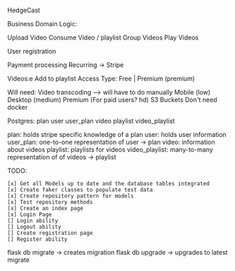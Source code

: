HedgeCast

Business Domain Logic:

Upload Video
Consume Video / playlist
Group Videos
Play Videos

User registration

Payment processing
    Recurring
        -> Stripe

Videos:e
    Add to playlist
    Access Type: Free | Premium (premium)

Will need:
Video transcoding --> will have to do manually
    Mobile (low)
    Desktop (medium)
    Premium (For paid users? hd)
S3 Buckets
Don't need docker

Postgres:
    plan
    user
    user_plan
    video
    playlist
    video_playlist

plan:
    holds stripe specific knowledge of a plan
user:
    holds user information
user_plan:
    one-to-one representation of user -> plan
video:
    information about videos
playlist:
    playlists for videos
video_playlist:
    many-to-many representation of of videos -> playlist



TODO:

    [x] Get all Models up to date and the database tables integrated
    [x] Create faker classes to populate test data
    [x] Create repository pattern for models
    [x] Test repository methods
    [x] Create an index page
    [x] Login Page
    [] Login ability
    [] Logout ability
    [] Create registration page
    [] Register ability



flask db migrate -> creates migration
flask db upgrade -> upgrades to latest migrate
